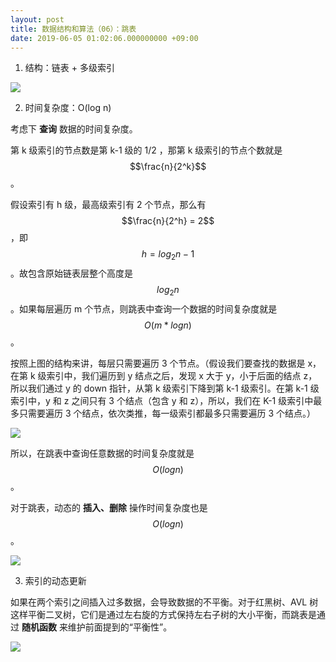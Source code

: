 ```yaml
---
layout: post
title: 数据结构和算法（06）：跳表
date: 2019-06-05 01:02:06.000000000 +09:00
---
```

1. 结构：链表 + 多级索引

![](http://ww4.sinaimg.cn/large/006tNc79ly1g4htuc9qnbj30i70almy5.jpg)

2. 时间复杂度：O(log n)

考虑下 **查询** 数据的时间复杂度。

第 k 级索引的节点数是第 k-1 级的 1/2 ，那第 k 级索引的节点个数就是 
$$\frac{n}{2^k}$$
 。

假设索引有 h 级，最高级索引有 2 个节点，那么有 
$$\frac{n}{2^h} = 2$$
，即 
$$ h = log_2 n-1$$
 。故包含原始链表层整个高度是 
$$log_2 n$$
。如果每层遍历 m 个节点，则跳表中查询一个数据的时间复杂度就是 
$$O(m * logn)$$
。

按照上图的结构来讲，每层只需要遍历 3 个节点。（假设我们要查找的数据是 x，在第 k 级索引中，我们遍历到 y 结点之后，发现 x 大于 y，小于后面的结点 z，所以我们通过 y 的 down 指针，从第 k 级索引下降到第 k-1 级索引。在第 k-1 级索引中，y 和 z 之间只有 3 个结点（包含 y 和 z），所以，我们在 K-1 级索引中最多只需要遍历 3 个结点，依次类推，每一级索引都最多只需要遍历 3 个结点。）

![](http://ww2.sinaimg.cn/large/006tNc79ly1g4hturpb8sj30g2068t97.jpg)

所以，在跳表中查询任意数据的时间复杂度就是 
$$O(logn)$$
。

对于跳表，动态的 **插入、删除** 操作时间复杂度也是 
$$O(logn)$$
。

![](http://ww2.sinaimg.cn/large/006tNc79ly1g4htuzpvf4j30el0asjrs.jpg)

3. 索引的动态更新

如果在两个索引之间插入过多数据，会导致数据的不平衡。对于红黑树、AVL 树这样平衡二叉树，它们是通过左右旋的方式保持左右子树的大小平衡，而跳表是通过 **随机函数** 来维护前面提到的“平衡性”。

![](http://ww2.sinaimg.cn/large/006tNc79ly1g4htv7t98aj30fn0ayt9i.jpg)






